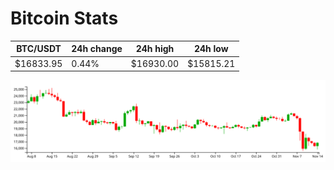 # Bitcoin Stats

BTC/USDT|24h change|24h high|24h low|
|---|---|---|---|
|$16833.95|0.44%|$16930.00|$15815.21|

<img src="./chart.svg">
